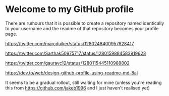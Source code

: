 # Welcome to my GitHub profile
There are rumours that it is possible to create a repository named identically to your username and the readme of that repository becomes your profile page.

https://twitter.com/marcduiker/status/1280248400957628417

https://twitter.com/Sarthak50975717/status/1280159884583919623

https://twitter.com/gauravc12/status/1280115445110988802

https://dev.to/web/design-github-profile-using-readme-md-8al



It seems to be a gradual rollout, still waiting for mine (unless you're reading this from https://github.com/jakeb1996 and I just haven't realised yet)